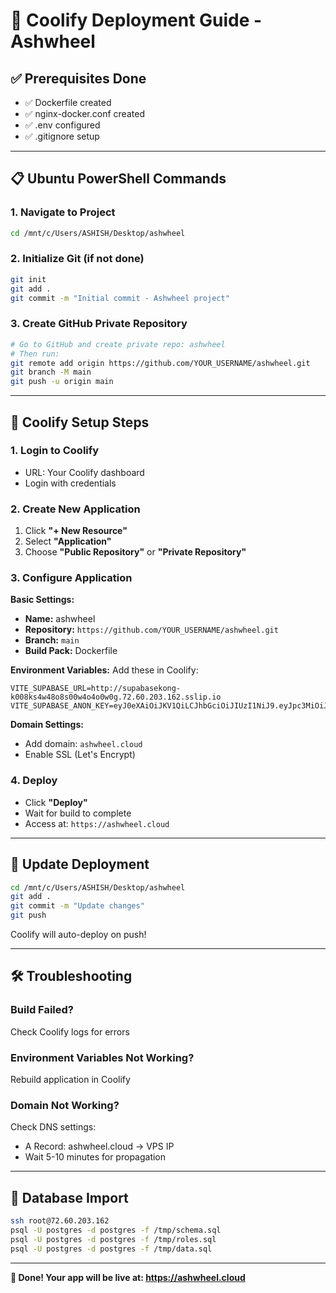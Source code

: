 # 🚀 Coolify Deployment Guide - Ashwheel

## ✅ Prerequisites Done
- ✅ Dockerfile created
- ✅ nginx-docker.conf created
- ✅ .env configured
- ✅ .gitignore setup

---

## 📋 Ubuntu PowerShell Commands

### 1. Navigate to Project
```bash
cd /mnt/c/Users/ASHISH/Desktop/ashwheel
```

### 2. Initialize Git (if not done)
```bash
git init
git add .
git commit -m "Initial commit - Ashwheel project"
```

### 3. Create GitHub Private Repository
```bash
# Go to GitHub and create private repo: ashwheel
# Then run:
git remote add origin https://github.com/YOUR_USERNAME/ashwheel.git
git branch -M main
git push -u origin main
```

---

## 🎯 Coolify Setup Steps

### 1. Login to Coolify
- URL: Your Coolify dashboard
- Login with credentials

### 2. Create New Application
1. Click **"+ New Resource"**
2. Select **"Application"**
3. Choose **"Public Repository"** or **"Private Repository"**

### 3. Configure Application

**Basic Settings:**
- **Name:** ashwheel
- **Repository:** `https://github.com/YOUR_USERNAME/ashwheel.git`
- **Branch:** `main`
- **Build Pack:** Dockerfile

**Environment Variables:**
Add these in Coolify:
```
VITE_SUPABASE_URL=http://supabasekong-k008ks4w48o8s00w4o4o0w0g.72.60.203.162.sslip.io
VITE_SUPABASE_ANON_KEY=eyJ0eXAiOiJKV1QiLCJhbGciOiJIUzI1NiJ9.eyJpc3MiOiJzdXBhYmFzZSIsImlhdCI6MTc1OTgxMDgwMCwiZXhwIjo0OTE1NDg0NDAwLCJyb2xlIjoiYW5vbiJ9.Zr5uxuN4vUi_rjXKaEHXfmt8qVLzwv4JC14nH5T21OI
```

**Domain Settings:**
- Add domain: `ashwheel.cloud`
- Enable SSL (Let's Encrypt)

### 4. Deploy
- Click **"Deploy"**
- Wait for build to complete
- Access at: `https://ashwheel.cloud`

---

## 🔄 Update Deployment

```bash
cd /mnt/c/Users/ASHISH/Desktop/ashwheel
git add .
git commit -m "Update changes"
git push
```

Coolify will auto-deploy on push!

---

## 🛠️ Troubleshooting

### Build Failed?
Check Coolify logs for errors

### Environment Variables Not Working?
Rebuild application in Coolify

### Domain Not Working?
Check DNS settings:
- A Record: ashwheel.cloud → VPS IP
- Wait 5-10 minutes for propagation

---

## 📱 Database Import

```bash
ssh root@72.60.203.162
psql -U postgres -d postgres -f /tmp/schema.sql
psql -U postgres -d postgres -f /tmp/roles.sql
psql -U postgres -d postgres -f /tmp/data.sql
```

---

**🎉 Done! Your app will be live at: https://ashwheel.cloud**
